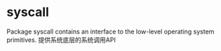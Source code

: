 # syscall
Package syscall contains an interface to the low-level operating system primitives.
提供系统底层的系统调用API